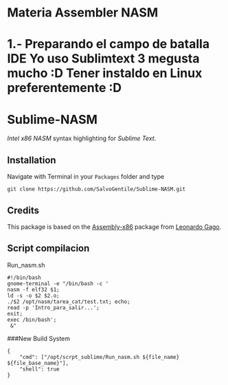 Materia Assembler NASM
====
1.- Preparando el campo de batalla IDE
    Yo uso Sublimtext 3 megusta mucho :D
    Tener instaldo en Linux preferentemente :D
====
# Sublime-NASM
_Intel x86 NASM_ syntax highlighting for _Sublime Text_.

## Installation
Navigate with Terminal in your `Packages` folder and type

	git clone https://github.com/SalvoGentile/Sublime-NASM.git

## Credits
This package is based on the [Assembly-x86](https://github.com/ljgago/Assembly-x86) package from [Leonardo Gago](https://github.com/ljgago).

## Script compilacion
Run_nasm.sh
```
#!/bin/bash
gnome-terminal -e "/bin/bash -c '
nasm -f elf32 $1;
ld -s -o $2 $2.o;
./$2 /opt/nasm/tarea_cat/test.txt; echo;
read -p 'Intro_para_salir...';
exit;
exec /bin/bash';
 &"
```
###New Build System
```
{
	"cmd": ["/opt/scrpt_sublime/Run_nasm.sh ${file_name} ${file_base_name}"],
    "shell": true
}
```


